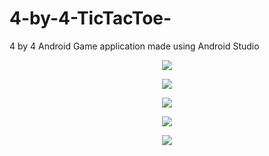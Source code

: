 # 4-by-4-TicTacToe-
4 by 4 Android Game application made using Android Studio
<p align = "center"><img src="/Banner.png"></p>
<p align = "center"><img src="/icon1.png"></p>
<p align = "center"><img src="/Screenshot 1.png"></p>
<p align = "center"><img src="/Screenshot 2.png"></p>
<p align = "center"><img src="/Screenshot 3.png"></p>
